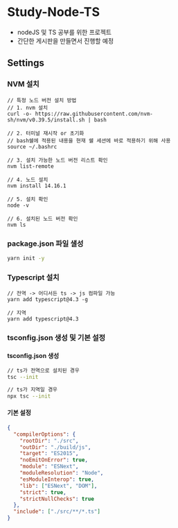 # Study-Node-TS

- nodeJS 및 TS 공부를 위한 프로젝트
- 간단한 게시판을 만들면서 진행할 예정

## Settings

### NVM 설치

```shell
// 특정 노드 버전 설치 방법
// 1. nvm 설치
curl -o- https://raw.githubusercontent.com/nvm-sh/nvm/v0.39.5/install.sh | bash

// 2. 터미널 재시작 or 초기화
// bash쉘에 적용된 내용을 현재 쉘 세션에 바로 적용하기 위해 사용
source ~/.bashrc

// 3. 설치 가능한 노드 버전 리스트 확인
nvm list-remote

// 4. 노드 설치
nvm install 14.16.1

// 5. 설치 확인
node -v

// 6. 설치된 노드 버전 확인
nvm ls
```

### package.json 파일 샐성

```bash
yarn init -y
```

### Typescript 설치

```shell
// 전역 -> 어디서든 ts -> js 컴파일 가능
yarn add typescript@4.3 -g

// 지역
yarn add typescript@4.3
```

### tsconfig.json 생성 및 기본 설정

#### tsconfig.json 생성

```zsh
// ts가 전역으로 설치된 경우
tsc --init

// ts가 지역일 경우
npx tsc --init
```

#### 기본 설정

```json
{
  "compilerOptions": {
    "rootDir": "./src",
    "outDir": "./build/js",
    "target": "ES2015",
    "noEmitOnError": true,
    "module": "ESNext",
    "moduleResolution": "Node",
    "esModuleInterop": true,
    "lib": ["ESNext", "DOM"],
    "strict": true,
    "strictNullChecks": true
  },
  "include": ["./src/**/*.ts"]
}
```
